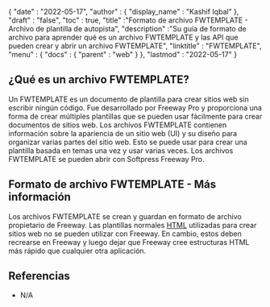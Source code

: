 {
  "date" : "2022-05-17",
  "author" : {
    "display_name" : "Kashif Iqbal"
},
  "draft" : "false",
  "toc" : true,
  "title" :"Formato de archivo FWTEMPLATE - Archivo de plantilla de autopista",
  "description" :"Su guía de formato de archivo para aprender qué es un archivo FWTEMPLATE y las API que pueden crear y abrir un archivo FWTEMPLATE",
  "linktitle" : "FWTEMPLATE",
  "menu" : {
    "docs" : {
      "parent" : "web"
}
},
  "lastmod" : "2022-05-17"
}

## ¿Qué es un archivo FWTEMPLATE?

Un FWTEMPLATE es un documento de plantilla para crear sitios web sin escribir ningún código. Fue desarrollado por Freeway Pro y proporciona una forma de crear múltiples plantillas que se pueden usar fácilmente para crear documentos de sitios web. Los archivos FWTEMPLATE contienen información sobre la apariencia de un sitio web (UI) y su diseño para organizar varias partes del sitio web. Esto se puede usar para crear una plantilla basada en temas una vez y usar varias veces. Los archivos FWTEMPLATE se pueden abrir con Softpress Freeway Pro.

## Formato de archivo FWTEMPLATE - Más información

Los archivos FWTEMPLATE se crean y guardan en formato de archivo propietario de Freeway. Las plantillas normales [HTML](/es/web/html/) utilizadas para crear sitios web no se pueden utilizar con Freeway. En cambio, estos deben recrearse en Freeway y luego dejar que Freeway cree estructuras HTML más rápido que cualquier otra aplicación.

## Referencias

* N/A

